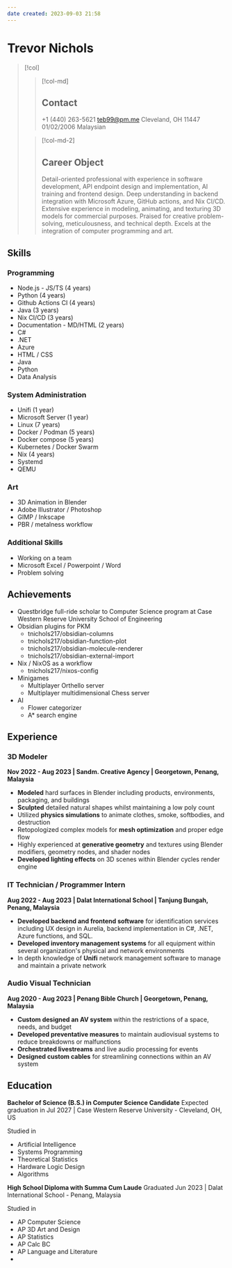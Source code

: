 ```yaml
---
date created: 2023-09-03 21:58
---
```


# Trevor Nichols

> [!col]
>
> > [!col-md]
> >
> > ## Contact
> >
> > +1 (440) 263-5621
> > <teb99@pm.me>
> > Cleveland, OH 11447
> > 01/02/2006
> > Malaysian
>
> > [!col-md-2]
> >
> > ## Career Object
> >
> > Detail-oriented professional with experience in software development, API endpoint design and implementation, AI training and frontend design. Deep understanding in backend integration with Microsoft Azure, GitHub actions, and Nix CI/CD. Extensive experience in modeling, animating, and texturing 3D models for commercial purposes. Praised for creative problem-solving, meticulousness, and technical depth. Excels at the integration of computer programming and art.

## Skills

### Programming

- Node.js - JS/TS (4 years)
- Python (4 years)
- Github Actions CI (4 years)
- Java (3 years)
- Nix CI/CD (3 years)
- Documentation - MD/HTML (2 years)
- C#
- .NET
- Azure
- HTML / CSS
- Java
- Python
- Data Analysis

### System Administration

- Unifi (1 year)
- Microsoft Server (1 year)
- Linux (7 years)
- Docker / Podman (5 years)
- Docker compose (5 years)
- Kubernetes / Docker Swarm
- Nix (4 years)
- Systemd
- QEMU

### Art

- 3D Animation in Blender
- Adobe Illustrator / Photoshop
- GIMP / Inkscape
- PBR / metalness workflow

### Additional Skills

- Working on a team
- Microsoft Excel / Powerpoint / Word
- Problem solving

## Achievements

- Questbridge full-ride scholar to Computer Science program at Case Western Reserve University School of Engineering
- Obsidian plugins for PKM
	- tnichols217/obsidian-columns
	- tnichols217/obsidian-function-plot
	- tnichols217/obsidian-molecule-renderer
	- tnichols217/obsidian-external-import
- Nix / NixOS as a workflow
	- tnichols217/nixos-config
- Minigames
	- Multiplayer Orthello server
	- Multiplayer multidimensional Chess server
- AI
	- Flower categorizer
	- A\* search engine

## Experience

### 3D Modeler

**Nov 2022 - Aug 2023 | Sandm. Creative Agency | Georgetown, Penang, Malaysia**

- **Modeled** hard surfaces in Blender including products, environments, packaging, and buildings
- **Sculpted** detailed natural shapes whilst maintaining a low poly count
- Utilized **physics simulations** to animate clothes, smoke, softbodies, and destruction
- Retopologized complex models for **mesh optimization** and proper edge flow
- Highly experienced at **generative geometry** and textures using Blender modifiers, geometry nodes, and shader nodes
- **Developed lighting effects** on 3D scenes within Blender cycles render engine

### IT Technician / Programmer Intern

**Aug 2022 - Aug 2023 | Dalat International School | Tanjung Bungah, Penang, Malaysia**

- **Developed backend and frontend software** for identification services including UX design in Aurelia, backend implementation in C#, .NET, Azure functions, and SQL.
- **Developed inventory management systems** for all equipment within several organization's physical and network environments
- In depth knowledge of **Unifi** network management software to manage and maintain a private network

### Audio Visual Technician

**Aug 2020 - Aug 2023 | Penang Bible Church | Georgetown, Penang, Malaysia**

- **Custom designed an AV system** within the restrictions of a space, needs, and budget
- **Developed preventative measures** to maintain audiovisual systems to reduce breakdowns or malfunctions
- **Orchestrated livestreams** and live audio processing for events
- **Designed custom cables** for streamlining connections within an AV system

## Education

**Bachelor of Science (B.S.) in Computer Science Candidate**
Expected graduation in Jul 2027 | Case Western Reserve University - Cleveland, OH, US

Studied in
- Artificial Intelligence
- Systems Programming
- Theoretical Statistics
- Hardware Logic Design
- Algorithms

**High School Diploma with Summa Cum Laude**
Graduated Jun 2023 | Dalat International School - Penang, Malaysia

Studied in
- AP Computer Science
- AP 3D Art and Design
- AP Statistics
- AP Calc BC
- AP Language and Literature
- 